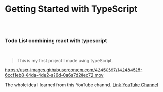 # Getting Started with TypeScript
<br>
<br>

<h3>Todo List combining react with typescript</h3>
<br>

>This is my first project I made using typeScript.



https://user-images.githubusercontent.com/42450397/142484525-6ccf1eb8-64da-4de2-a26d-0a6a7d28ec72.mov



The whole idea I learned from this YouTube channel.
[Link YouTube Channel](https://www.youtube.com/watch?v=bjnW2NLAofI)
